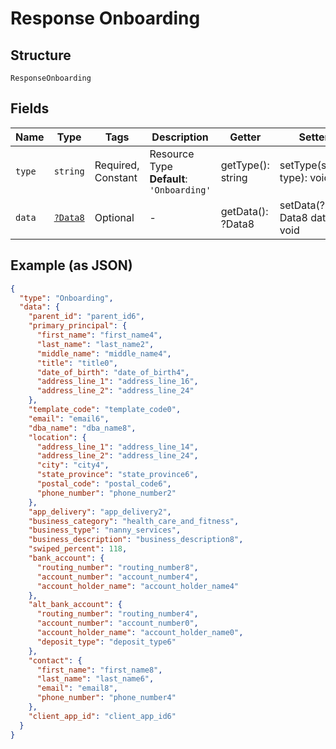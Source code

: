 
# Response Onboarding

## Structure

`ResponseOnboarding`

## Fields

| Name | Type | Tags | Description | Getter | Setter |
|  --- | --- | --- | --- | --- | --- |
| `type` | `string` | Required, Constant | Resource Type<br>**Default**: `'Onboarding'` | getType(): string | setType(string type): void |
| `data` | [`?Data8`](../../doc/models/data-8.md) | Optional | - | getData(): ?Data8 | setData(?Data8 data): void |

## Example (as JSON)

```json
{
  "type": "Onboarding",
  "data": {
    "parent_id": "parent_id6",
    "primary_principal": {
      "first_name": "first_name4",
      "last_name": "last_name2",
      "middle_name": "middle_name4",
      "title": "title0",
      "date_of_birth": "date_of_birth4",
      "address_line_1": "address_line_16",
      "address_line_2": "address_line_24"
    },
    "template_code": "template_code0",
    "email": "email6",
    "dba_name": "dba_name8",
    "location": {
      "address_line_1": "address_line_14",
      "address_line_2": "address_line_24",
      "city": "city4",
      "state_province": "state_province6",
      "postal_code": "postal_code6",
      "phone_number": "phone_number2"
    },
    "app_delivery": "app_delivery2",
    "business_category": "health_care_and_fitness",
    "business_type": "nanny_services",
    "business_description": "business_description8",
    "swiped_percent": 118,
    "bank_account": {
      "routing_number": "routing_number8",
      "account_number": "account_number4",
      "account_holder_name": "account_holder_name4"
    },
    "alt_bank_account": {
      "routing_number": "routing_number4",
      "account_number": "account_number0",
      "account_holder_name": "account_holder_name0",
      "deposit_type": "deposit_type6"
    },
    "contact": {
      "first_name": "first_name8",
      "last_name": "last_name6",
      "email": "email8",
      "phone_number": "phone_number4"
    },
    "client_app_id": "client_app_id6"
  }
}
```

